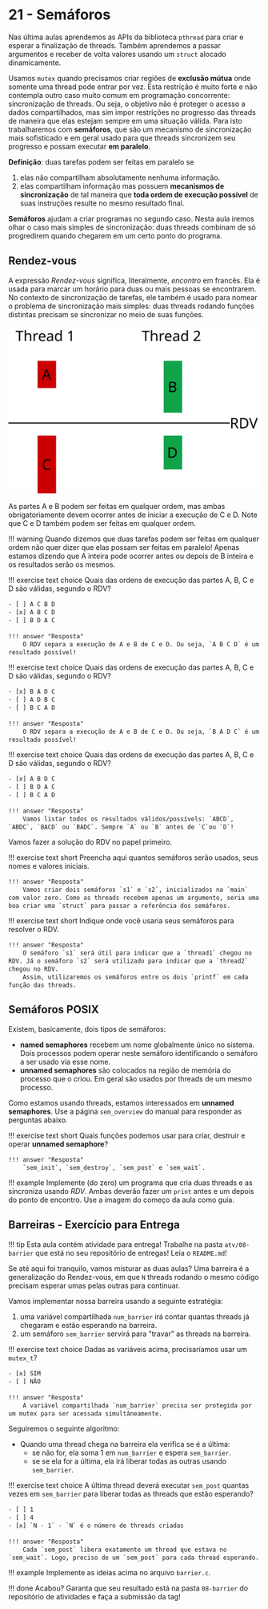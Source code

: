 # 21 - Semáforos

Nas última aulas aprendemos as APIs da biblioteca `pthread` para criar e esperar a finalização de threads. Também aprendemos a passar argumentos e receber de volta valores usando um `struct` alocado dinamicamente.

Usamos `mutex` quando precisamos criar regiões de **exclusão mútua** onde somente uma thread pode entrar por vez. Esta restrição é muito forte e não contempla outro caso muito comum em programação concorrente: sincronização de threads. Ou seja, o objetivo não é proteger o acesso a dados compartilhados, mas sim impor restrições no progresso das threads de maneira que elas estejam sempre em uma situação válida. Para isto trabalharemos com **semáforos**, que são um mecanismo de sincronização mais sofisticado e em geral usado para que threads sincronizem seu progresso e possam executar **em paralelo**.

**Definição**: duas tarefas podem ser feitas em paralelo se

1. elas não compartilham absolutamente nenhuma informação.
1. elas compartilham informação mas possuem **mecanismos de sincronização** de tal maneira que **toda ordem de execução possível** de suas instruções resulte no mesmo resultado final.

**Semáforos** ajudam a criar programas no segundo caso. Nesta aula iremos olhar o caso mais simples de sincronização: duas threads combinam de só progredirem quando chegarem em um certo ponto do programa.

## Rendez-vous

A expressão *Rendez-vous* significa, literalmente, *encontro* em francês. Ela é usada para marcar um horário para duas ou mais pessoas se encontrarem. No contexto de sincronização de tarefas, ele também é usado para nomear o problema de sincronização mais simples: duas threads rodando funções distintas precisam se sincronizar no meio de suas funções.

![Tarefas sincronizadas usando um RDV](rdv.svg)

As partes A e B podem ser feitas em qualquer ordem, mas ambas obrigatoriamente devem ocorrer antes de iniciar a execução de C e D. Note que C e D também podem ser feitas em qualquer ordem.

!!! warning
    Quando dizemos que duas tarefas podem ser feitas em qualquer ordem não quer dizer que elas possam ser feitas em paralelo! Apenas estamos dizendo que A inteira pode ocorrer antes ou depois de B inteira e os resultados serão os mesmos.

!!! exercise text choice
    Quais das ordens de execução das partes A, B, C e D são válidas, segundo o RDV?

    - [ ] A C B D
    - [x] A B C D
    - [ ] B D A C

    !!! answer "Resposta"
        O RDV separa a execução de A e B de C e D. Ou seja, `A B C D` é um resultado possível!


!!! exercise text choice
    Quais das ordens de execução das partes A, B, C e D são válidas, segundo o RDV?

    - [x] B A D C
    - [ ] A D B C
    - [ ] B C A D

    !!! answer "Resposta"
        O RDV separa a execução de A e B de C e D. Ou seja, `B A D C` é um resultado possível!


!!! exercise text choice
    Quais das ordens de execução das partes A, B, C e D são válidas, segundo o RDV?

    - [x] A B D C
    - [ ] B D A C
    - [ ] B C A D

    !!! answer "Resposta"
        Vamos listar todos os resultados válidos/possívels: `ABCD`, `ABDC`, `BACD` ou `BADC`. Sempre `A` ou `B` antes de `C`ou `D`!


Vamos fazer a solução do RDV no papel primeiro.

!!! exercise text short
    Preencha aqui quantos semáforos serão usados, seus nomes e valores iniciais.

    !!! answer "Resposta"
        Vamos criar dois semáforos `s1` e `s2`, inicializados na `main` com valor zero. Como as threads recebem apenas um argumento, seria uma boa criar uma `struct` para passar a referência dos semáforos.

!!! exercise text short
    Indique onde você usaria seus semáforos para resolver o RDV.
        
    !!! answer "Resposta"
        O semáforo `s1` será útil para indicar que a `thread1` chegou no RDV. Já o semáforo `s2` será utilizado para indicar que a `thread2` chegou no RDV.
        Assim, utilizaremos os semáforos entre os dois `printf` em cada função das threads.

## Semáforos POSIX

Existem, basicamente, dois tipos de semáforos:

* **named semaphores** recebem um nome globalmente único no sistema. Dois processos podem operar neste semáforo identificando o semáforo a ser usado via esse nome.
* **unnamed semaphores** são colocados na região de memória do processo que o criou. Em geral são usados por threads de um mesmo processo.

Como estamos usando threads, estamos interessados em **unnamed semaphores**. Use a página `sem_overview` do manual para responder as perguntas abaixo.

!!! exercise text short
    Quais funções podemos usar para criar, destruir e operar **unnamed semaphore**?

    !!! answer "Resposta"
        `sem_init`, `sem_destroy`, `sem_post` e `sem_wait`.

!!! example
    Implemente (do zero) um programa que cria duas threads e as sincroniza usando *RDV*. Ambas deverão fazer um `print` antes e um depois do ponto de encontro. Use a imagem do começo da aula como guia.

## Barreiras - Exercício para Entrega

!!! tip
    Esta aula contém atividade para entrega! Trabalhe na pasta `atv/08-barrier` que está no seu repositório de entregas! Leia o `README.md`!

Se até aqui foi tranquilo, vamos misturar as duas aulas? Uma barreira é a generalização do Rendez-vous, em que `N` threads rodando o mesmo código precisam esperar umas pelas outras para continuar.

Vamos implementar nossa barreira usando a seguinte estratégia:

1. uma variável compartilhada `num_barrier` irá contar quantas threads já chegaram e estão esperando na barreira.
2. um semáforo `sem_barrier` servirá para "travar" as threads na barreira.

!!! exercise text choice
    Dadas as variáveis acima, precisaríamos usar um `mutex_t`?

    - [x] SIM
    - [ ] NÂO

    !!! answer "Resposta"
        A variável compartilhada `num_barrier` precisa ser protegida por um mutex para ser acessada simultâneamente.

Seguiremos o seguinte algoritmo:

* Quando uma thread chega na barreira ela verifica se é a última:
    * se não for, ela soma 1 em `num_barrier` e espera `sem_barrier`.
    * se se ela for a última, ela irá liberar todas as outras usando `sem_barrier`.

!!! exercise text choice
    A última thread deverá executar `sem_post` quantas vezes em `sem_barrier` para liberar todas as threads que estão esperando?

    - [ ] 1
    - [ ] 4
    - [x] `N - 1` - `N` é o número de threads criadas

    !!! answer "Resposta"
        Cada `sem_post` libera exatamente um thread que estava no `sem_wait`. Logo, preciso de um `sem_post` para cada thread esperando.

!!! example
    Implemente as ideias acima no arquivo `barrier.c`.

!!! done
    Acabou? Garanta que seu resultado está na pasta `08-barrier` do repositório de atividades e faça a submissão da tag!


